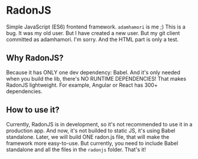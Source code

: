 # RadonJS
Simple JavaScript (ES6) frontend framework.
`adamhamori` is me ;) This is a bug.
It was my old user. But I have created a new user.
But my git client committed as adamhamori. I'm sorry.
And the HTML part is only a test.
## Why RadonJS?
Because it has ONLY one dev dependency: Babel. And it's only needed when you
build the lib, there's NO RUNTIME DEPENDENCIES!
That makes RadonJS lightweight.
For example, Angular or React has 300+ dependencies.
## How to use it?
Currently, RadonJS is in development, so it's not recommended
to use it in a production app. And now, it's not builded to static JS,
it's using Babel standalone. Later, we will build ONE radon.js file,
that will make the framework more easy-to-use.
But currently, you need to include Babel standalone and all the files
in the `radonjs` folder. That's it!
